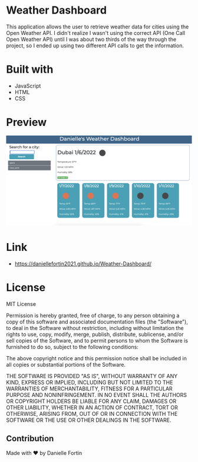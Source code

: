 # Weather Dashboard
This application allows the user to retrieve weather data for cities using the Open Weather API. I didn't realize I wasn't using the correct API (One Call Open Weather API) until I was about two thirds of the way through the project, so I ended up using two different API calls to get the information.

# Built with

* JavaScript
* HTML
* CSS

# Preview

![Screenshot of the code quiz](./assets/weather-dashboard2.png)

# Link

* https://daniellefortin2021.github.io/Weather-Dashboard/ 

# License 

MIT License 

Permission is hereby granted, free of charge, to any person obtaining a copy of this software and associated documentation files (the "Software"), to deal in the Software without restriction, including without limitation the rights to use, copy, modify, merge, publish, distribute, sublicense, and/or sell copies of the Software, and to permit persons to whom the Software is furnished to do so, subject to the following conditions:

The above copyright notice and this permission notice shall be included in all copies or substantial portions of the Software.

THE SOFTWARE IS PROVIDED "AS IS", WITHOUT WARRANTY OF ANY KIND, EXPRESS OR IMPLIED, INCLUDING BUT NOT LIMITED TO THE WARRANTIES OF MERCHANTABILITY, FITNESS FOR A PARTICULAR PURPOSE AND NONINFRINGEMENT. IN NO EVENT SHALL THE AUTHORS OR COPYRIGHT HOLDERS BE LIABLE FOR ANY CLAIM, DAMAGES OR OTHER LIABILITY, WHETHER IN AN ACTION OF CONTRACT, TORT OR OTHERWISE, ARISING FROM, OUT OF OR IN CONNECTION WITH THE SOFTWARE OR THE USE OR OTHER DEALINGS IN THE SOFTWARE.

## Contribution
Made with ❤️ by Danielle Fortin